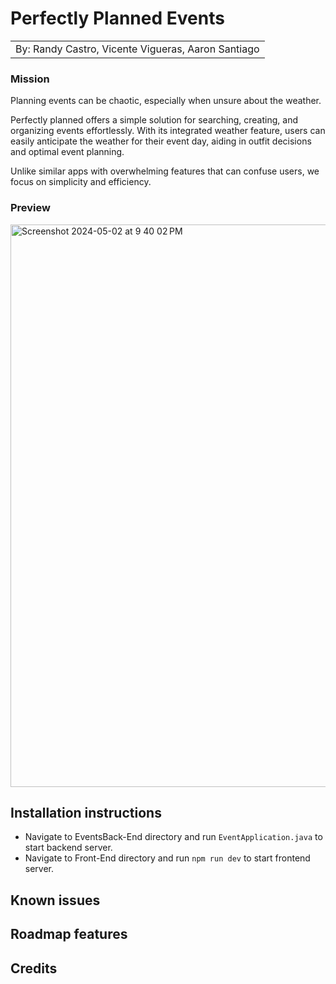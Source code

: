 # Perfectly Planned Events 
<table><tr><td>By: Randy Castro, Vicente Vigueras, Aaron Santiago</td></tr></table>

### Mission
Planning events can be chaotic, especially when unsure about the weather.


Perfectly planned offers a simple solution for searching, creating, and organizing events effortlessly. With its integrated weather feature, users can easily anticipate the weather for their event day, aiding in outfit decisions and optimal event planning.

Unlike similar apps with overwhelming features that can confuse users, we focus on simplicity and efficiency.

### Preview
<img width="900" alt="Screenshot 2024-05-02 at 9 40 02 PM" src="https://github.com/code-differently/24q1-team4/assets/161079929/84387732-7e05-45c0-8dc5-83f37e33d100">


## Installation instructions
* Navigate to EventsBack-End directory and run `EventApplication.java` to start backend server.
* Navigate to Front-End directory and run `npm run dev` to start frontend server.

## Known issues
## Roadmap features
## Credits